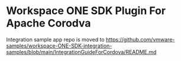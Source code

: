 # Workspace ONE SDK Plugin For Apache Corodva

Integration sample app repo is moved to https://github.com/vmware-samples/workspace-ONE-SDK-integration-samples/blob/main/IntegrationGuideForCordova/README.md 


